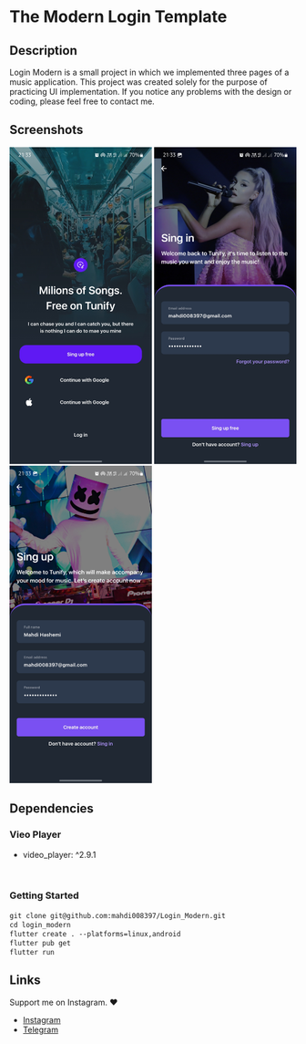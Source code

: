 # The Modern Login Template

<!-- <p float="left">
  <img src="cover.jpg" alt="cover" />
</p> -->

## Description

Login Modern is a small project in which we implemented three pages of a music application. This project was created solely for the purpose of practicing UI implementation. If you notice any problems with the design or coding, please feel free to contact me.

<!-- ### Download Demo App
[Demo App Android](https://example.com/) -->

## Screenshots

<p float="left">
  <img src="Screenshot-1.jpg" width="250px"  alt="Wellcome Screen" />
  <img src="Screenshot-2.jpg" width="250px"  alt="Login Screen" />
  <img src="Screenshot-3.jpg" width="250px"  alt="Register Screen" />
</p>

## Dependencies

### Vieo Player

- video_player: ^2.9.1

<br>

### Getting Started

```shel
git clone git@github.com:mahdi008397/Login_Modern.git
cd login_modern
flutter create . --platforms=linux,android
flutter pub get
flutter run
```

## Links

Support me on Instagram. ❤️

- [Instagram](https://instagram.com/M_programmer_H)
- [Telegram](https://t.me/M_programmer_H)
